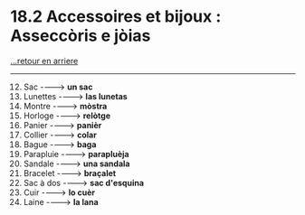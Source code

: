 # 18.2 Accessoires et bijoux : Asseccòris e jòias

[...retour en arriere](../../../menu_fiches.md)

---

12. Sac  ----> **un sac**
13. Lunettes  ----> **las lunetas**
14. Montre  ----> **mòstra**
15. Horloge ----> **relòtge**
16. Panier ----> **panièr**
17. Collier  ----> **colar**
18. Bague  ----> **baga**
19. Parapluie ----> **parapluèja**
20. Sandale  ----> **una sandala**
21. Bracelet  ----> **braçalet**
22. Sac à dos  ----> **sac d'esquina**
23. Cuir  ----> **lo cuèr**
24. Laine  ----> **la lana**